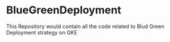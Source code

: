 # BlueGreenDeployment
This Repository would contain all the code related to Blud Green Deployment strategy on GKE
